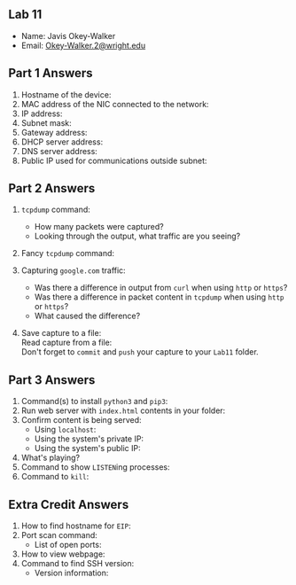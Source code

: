 ## Lab 11

- Name: Javis Okey-Walker
- Email: Okey-Walker.2@wright.edu

## Part 1 Answers

1. Hostname of the device:
2. MAC address of the NIC connected to the network:
3. IP address:
4. Subnet mask:
5. Gateway address:
6. DHCP server address:
7. DNS server address:
8. Public IP used for communications outside subnet:

## Part 2 Answers

1. `tcpdump` command:

   - How many packets were captured?
   - Looking through the output, what traffic are you seeing?

2. Fancy `tcpdump` command:

3. Capturing `google.com` traffic:
   - Was there a difference in output from `curl` when using `http` or `https`?
   - Was there a difference in packet content in `tcpdump` when using `http` or `https`?
   - What caused the difference?
4. Save capture to a file:  
   Read capture from a file:  
   Don't forget to `commit` and `push` your capture to your `Lab11` folder.

## Part 3 Answers

1. Command(s) to install `python3` and `pip3`:
2. Run web server with `index.html` contents in your folder:
3. Confirm content is being served:
   - Using `localhost`:
   - Using the system's private IP:
   - Using the system's public IP:
4. What's playing?
5. Command to show `LISTEN`ing processes:
6. Command to `kill`:

## Extra Credit Answers

1. How to find hostname for `EIP`:
2. Port scan command:
   - List of open ports:
3. How to view webpage:
4. Command to find SSH version:
   - Version information:
